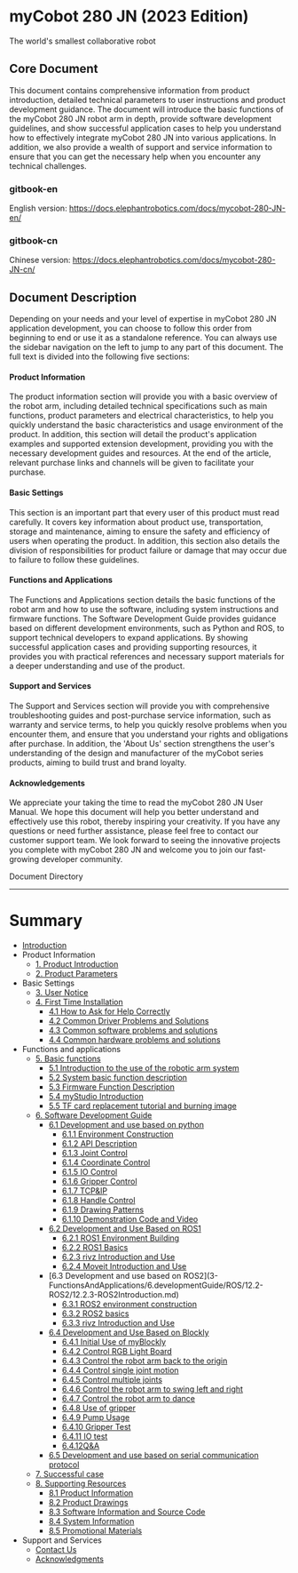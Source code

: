 # myCobot 280 JN (2023 Edition)
The world's smallest collaborative robot

Core Document
---
This document contains comprehensive information from product introduction, detailed technical parameters to user instructions and product development guidance. The document will introduce the basic functions of the myCobot 280 JN robot arm in depth, provide software development guidelines, and show successful application cases to help you understand how to effectively integrate myCobot 280 JN into various applications. In addition, we also provide a wealth of support and service information to ensure that you can get the necessary help when you encounter any technical challenges.
### gitbook-en
English version: https://docs.elephantrobotics.com/docs/mycobot-280-JN-en/
### gitbook-cn
Chinese version: https://docs.elephantrobotics.com/docs/mycobot-280-JN-cn/

Document Description
---

Depending on your needs and your level of expertise in myCobot 280 JN application development, you can choose to follow this order from beginning to end or use it as a standalone reference. You can always use the sidebar navigation on the left to jump to any part of this document. The full text is divided into the following five sections:

#### Product Information
The product information section will provide you with a basic overview of the robot arm, including detailed technical specifications such as main functions, product parameters and electrical characteristics, to help you quickly understand the basic characteristics and usage environment of the product. In addition, this section will detail the product's application examples and supported extension development, providing you with the necessary development guides and resources. At the end of the article, relevant purchase links and channels will be given to facilitate your purchase.

#### Basic Settings
This section is an important part that every user of this product must read carefully. It covers key information about product use, transportation, storage and maintenance, aiming to ensure the safety and efficiency of users when operating the product. In addition, this section also details the division of responsibilities for product failure or damage that may occur due to failure to follow these guidelines.

#### Functions and Applications
The Functions and Applications section details the basic functions of the robot arm and how to use the software, including system instructions and firmware functions. The Software Development Guide provides guidance based on different development environments, such as Python and ROS, to support technical developers to expand applications. By showing successful application cases and providing supporting resources, it provides you with practical references and necessary support materials for a deeper understanding and use of the product.

#### Support and Services
The Support and Services section will provide you with comprehensive troubleshooting guides and post-purchase service information, such as warranty and service terms, to help you quickly resolve problems when you encounter them, and ensure that you understand your rights and obligations after purchase. In addition, the 'About Us' section strengthens the user's understanding of the design and manufacturer of the myCobot series products, aiming to build trust and brand loyalty.

#### Acknowledgements
We appreciate your taking the time to read the myCobot 280 JN User Manual. We hope this document will help you better understand and effectively use this robot, thereby inspiring your creativity. If you have any questions or need further assistance, please feel free to contact our customer support team. We look forward to seeing the innovative projects you complete with myCobot 280 JN and welcome you to join our fast-growing developer community.

Document Directory

---
# Summary
* [Introduction](README.md)
* Product Information
   * [1. Product Introduction](1-ProductInformation/1.ProductIntroduction/1-ProductIntroduction.md)
   * [2. Product Parameters](1-ProductInformation/2.ProductParameter/2-ProductParameters.md)
* Basic Settings
   * [3. User Notice](2-BasicSettings/3.UserNotice/3-UserInstructions.md)
   * [4. First Time Installation](2-BasicSettings/4.FirstTimeInstallation/4-FirstTimeInstallation.md)
      * [4.1 How to Ask for Help Correctly](4-SupportAndService/9.Troubleshooting/9.0-how_to_ask.md)
      * [4.2 Common Driver Problems and Solutions](4-SupportAndService/9.Troubleshooting/9.1-driver.md)
      * [4.3 Common software problems and solutions](4-SupportAndService/9.Troubleshooting/9.2-software.md)
      * [4.4 Common hardware problems and solutions](4-SupportAndService/9.Troubleshooting/9.3-hardware.md)
* Functions and applications
   * [5. Basic functions](3-FunctionsAndApplications/5.BasicFunction/README.md)
      * [5.1 Introduction to the use of the robotic arm system](3-FunctionsAndApplications/5.BasicFunction/5.1-Functionlnstruction/README.md)
      * [5.2 System basic function description](3-FunctionsAndApplications/5.BasicFunction/5.2-Softwarelnstructions/3.5.2-SW-detail-description.md)
      * [5.3 Firmware Function Description](3-FunctionsAndApplications/5.BasicFunction/5.3-FirmwareFunctionDescription/3.5.3-HW-description-JN.md)
      * [5.4 myStudio Introduction](3-FunctionsAndApplications/5.BasicFunction/5.2-Softwarelnstructions/README.md)
      * [5.5 TF card replacement tutorial and burning image](3-FunctionsAndApplications/5.BasicFunction/5.4-TFcard/tfcard.md)
   * [6. Software Development Guide](3-FunctionsAndApplications/6.developmentGuide/README.md)
      * [6.1 Development and use based on python](3-FunctionsAndApplications/6.developmentGuide/python/README.md)
        * [6.1.1 Environment Construction](3-FunctionsAndApplications/6.developmentGuide/python/7.1_download.md)
        * [6.1.2 API Description](3-FunctionsAndApplications/6.developmentGuide/python/7.2_API.md)
        * [6.1.3 Joint Control](3-FunctionsAndApplications/6.developmentGuide/python/7.3_angle.md)
        * [6.1.4 Coordinate Control](3-FunctionsAndApplications/6.developmentGuide/python/7.4_coord.md)
        * [6.1.5 IO Control](3-FunctionsAndApplications/6.developmentGuide/python/7.5_IO.md)
        * [6.1.6 Gripper Control](3-FunctionsAndApplications/6.developmentGuide/python/7.6_gripper.md)
        * [6.1.7 TCP&IP](3-FunctionsAndApplications/6.developmentGuide/python/7.7_TCPIP.md)
        * [6.1.8 Handle Control](3-FunctionsAndApplications/6.developmentGuide/python/7.9_HandleControl.md)
        * [6.1.9 Drawing Patterns](3-FunctionsAndApplications/6.developmentGuide/python/7.15_280_gcode_draw.md)
        * [6.1.10 Demonstration Code and Video](3-FunctionsAndApplications/6.developmentGuide/python/7.8_example.md)
      * [6.2 Development and Use Based on ROS1](3-FunctionsAndApplications/6.developmentGuide/ROS/12.1-ROS1/12.1.1-Introduction.md)
        * [6.2.1 ROS1 Environment Building](3-FunctionsAndApplications/6.developmentGuide/ROS/12.1-ROS1/12.1.2-EnvironmentBuilding.md)
        * [6.2.2 ROS1 Basics](3-FunctionsAndApplications/6.developmentGuide/ROS/12.1-ROS1/12.1.3-ROS_Basics.md)
        * [6.2.3 rivz Introduction and Use](3-FunctionsAndApplications/6.developmentGuide/ROS/12.1-ROS1/12.1.4-rivzIntroductionAndUse/README.md)
        * [6.2.4 Moveit Introduction and Use](3-FunctionsAndApplications/6.developmentGuide/ROS/12.1-ROS1/12.1.5-Moveit/README.md)
      * [6.3 Development and use based on ROS2](3- FunctionsAndApplications/6.developmentGuide/ROS/12.2-ROS2/12.2.3-ROS2Introduction.md)
        * [6.3.1 ROS2 environment construction](3-FunctionsAndApplications/6.developmentGuide/ROS/12.2-ROS2/12.2.1-InstallationOfROS2.md)
        * [6.3.2 ROS2 basics](3-FunctionsAndApplications/6.developmentGuide/ROS/12.2-ROS2/12.2.2-BasicTutorial.md)
        * [6.3.3 rivz Introduction and Use](3-FunctionsAndApplications/6.developmentGuide/ROS/12.2-ROS2/12.2.4-rivzIntroductionAndUse/README.md)
      * [6.4 Development and Use Based on Blockly](3-FunctionsAndApplications/6.developmentGuide/myBlocklyAndUlFlow/myblocklyTutorials/README.md)
        * [6.4.1 Initial Use of myBlockly](3-FunctionsAndApplications/6.developmentGuide/myBlocklyAndUlFlow/myblocklyTutorials/5.1.1-myBlocklyFirstUse.md)
        * [6.4.2 Control RGB Light Board](3-FunctionsAndApplications/6.developmentGuide/myBlocklyAndUlFlow/myblocklyTutorials/5.1.2-ControlRGB.md)
        * [6.4.3 Control the robot arm back to the origin](3-FunctionsAndApplications/6.developmentGuide/myBlocklyAndUlFlow/myblocklyTutorials/5.1.3-ControlRoboticArmBackZero.md)
        * [6.4.4 Control single joint motion](3-FunctionsAndApplications/6.developmentGuide/myBlocklyAndUlFlow/myblocklyTutorials/5.1.4-ControlSingleJoint.md)
        * [6.4.5 Control multiple joints](3-FunctionsAndApplications/6.developmentGuide/myBlocklyAndUlFlow/myblocklyTutorials/5.1.5-ControlSinglesJoint.md)
        * [6.4.6 Control the robot arm to swing left and right](3-FunctionsAndApplications/6.developmentGuide/myBlocklyAndUlFlow/myblocklyTutorials/5.1.6-ControlRoboticSwingLeft&Right.md)
        * [6.4.7 Control the robot arm to dance](3-FunctionsAndApplications/6.developmentGuide/myBlocklyAndUlFlow/myblocklyTutorials/5.1.7-ControlRoboticArmDance.md)
        * [6.4.8 Use of gripper](3-FunctionsAndApplications/6.developmentGuide/myBlocklyAndUlFlow/myblocklyTutorials/5.1.8-GripperUse.md)
        * [6.4.9 Pump Usage](3-FunctionsAndApplications/6.developmentGuide/myBlocklyAndUlFlow/myblocklyTutorials/5.1.9-PumpUse.md)
        * [6.4.10 Gripper Test](3-FunctionsAndApplications/6.developmentGuide/myBlocklyAndUlFlow/myblocklyTutorials/5.13-gripperTest.md)
        * [6.4.11 IO test](3-FunctionsAndApplications/6.developmentGuide/myBlocklyAndUlFlow/myblocklyTutorials/5.14-ioTest.md)
        * [6.4.12Q&A](3-FunctionsAndApplications/6.developmentGuide/myBlocklyAndUlFlow/myblocklyTutorials/5.1.10Q&A.md)
     * [6.5 Development and use based on serial communication protocol](3-FunctionsAndApplications/6.developmentGuide/CommunicationProtocolPackage/18-communication.md)
   * [7. Successful case](3-FunctionsAndApplications/7.SuccessfulCase/7-SuccessfulCases.md)
   * [8. Supporting Resources](3-FunctionsAndApplications/8.SupportingResources/README.md)
     * [8.1 Product Information](3-FunctionsAndApplications/8.SupportingResources/8.1-ProductInformation/README.md)
     * [8.2 Product Drawings](3-FunctionsAndApplications/8.SupportingResources/8.2-ProductDrawings/README.md)
     * [8.3 Software Information and Source Code](3-FunctionsAndApplications/8.SupportingResources/8.3-SoftwareInformationAndSourceCode/README.md)
     * [8.4 System Information](3-FunctionsAndApplications/8.SupportingResources/8.4-SystemInformation/README.md)
     * [8.5 Promotional Materials](3-FunctionsAndApplications/8.SupportingResources/8.5-PromotionalMaterials/README.md)
* Support and Services
   * [ Contact Us](4-SupportAndService/11.AboutUs/11.AboutUs.md)
   * [ Acknowledgments](5-Acknowledgments/5-Acknowledgments.md)